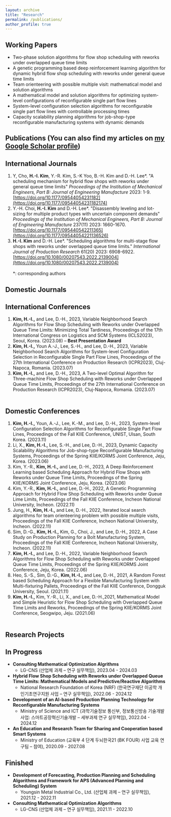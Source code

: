 ```yaml
---
layout: archive
title: "Research"
permalink: /publications/
author_profile: true
---
```

## **Working Papers**
- Two-phase solution algorithms for flow shop scheduling with reworks under overlapped queue time limits
- A genetic programming based deep reinforcement learning algorithm for dynamic hybrid flow shop scheduling with reworks under general queue time limits
- Team orienteering with possible multiple visit: mathematical model and solution algorithms
- A mathematical model and solution algorithms for optimizing system-level configurations of reconfigurable single part flow lines
- System-level configuration selection algorithms for reconfigurable single part flow lines with controllable processing times
- Capacity scalability planning algorithms for job-shop-type reconfigurable manufacturing systems with dynamic demands

## **Publications**  (You can also find my articles on [my Google Scholar profile](https://scholar.google.com/citations?user=6ISLA88AAAAJ&hl=en))
## **International Journals**
1. Y, Cho, **H.-I. Kim**, Y.-R. Kim, S.-K Yoo, B.-H. Kim and D.-H. Lee\*. "A scheduling mechanism for hybrid flow shops with reworks under general queue time limits" _Proceedings of the Institution of Mechanical Engineers, Part B: Journal of Engineering Manufacture_ 2023: 1-9. [https://doi.org/10.1177/09544054231182](https://doi.org/10.1177/09544054231182174)
1. Y.-H. Choi, **H.-I. Kim** and D.-H. Lee\*. "Disassembly leveling and lot-sizing for multiple product types with uncertain component demands" _Proceedings of the Institution of Mechanical Engineers, Part B: Journal of Engineering Manufacture_ 237(11) 2023: 1660-1670. [https://doi.org/10.1177/095440542211365](https://doi.org/10.1177/09544054221136526)
1. **H.-I. Kim** and D.-H. Lee\*. "Scheduling algorithms for multi-stage flow shops with reworks under overlapped queue time limits." _International Journal of Production Research_ 61(20) 2023: 6908-6922. [https://doi.org/10.1080/00207543.2022.2139004](https://doi.org/10.1080/00207543.2022.2139004)<br /><br />
*: corresponding authors

## **Domestic Journals**

## **International Conferences**
1. **Kim, H.-I.,** and Lee, D.-H., 2023, Variable Neighborhood Search Algorithms for Flow Shop Scheduling with Reworks under Overlapped Queue Time Limits: Minimizing Total Tardiness, Proceedings of the 17th International Congress on Logistics and SCM Systems (ICLS2023), Seoul, Korea. (2023.08) – **Best Presentation Award**
1. **Kim, H.-I.,** Youn A.-J., Lee, S.-H., and Lee, D.-H., 2023, Variable Neighborhood Search Algorithms for System-level Configuration Selection in Reconfigurable Single Part Flow Lines, Proceedings of the 27th International Conference on Production Research (ICPR2023), Cluj-Napoca, Romania. (2023.07)
1. **Kim, H.-I.,** and Lee, D.-H., 2023, A Two-level Optimal Algorithm for Three-machine Flow Shop Scheduling with Reworks under Overlapped Queue Time Limits, Proceedings of the 27th International Conference on Production Research (ICPR2023), Cluj-Napoca, Romania. (2023.07)<br /><br />

## **Domestic Conferences**
1. **Kim, H.-I.,** Youn, A.-J., Lee, K.-M., and Lee, D.-H., 2023, System-level Configuration Selection Algorithms for Reconfigurable Single Part Flow Lines, Proceedings of the Fall KIIE Conference, UNIST, Ulsan, South Korea. (2023.11)
1. Li, X., **Kim, H.-I.,** Lee, S.-H., and Lee, D.-H., 2023, Dynamic Capacity Scalability Algorithms for Job-shop-type Reconfigurable Manufacturing Systems, Proceedings of the Spring KIIE/KORMS Joint Conference, Jeju, Korea. (2023.06)
1. Kim, Y.-R., **Kim, H.-I.,** and Lee, D.-H., 2023, A Deep Reinforcement Learning based Scheduling Approach for Hybrid Flow Shops with Reworks under Queue Time Limits, Proceedings of the Spring KIIE/KORMS Joint Conference, Jeju, Korea. (2023.06)
1. Kim, Y.-R., **Kim, H.-I.,** and Lee, D.-H., 2022, A Genetic Programming Approach for Hybrid Flow Shop Scheduling with Reworks under Queue Lime Limits, Proceedings of the Fall KIIE Conference, Incheon National University, Incheon. (2022.11)
1. Jung, H., **Kim, H.-I.,** and Lee, D.-H., 2022, Iterated local search algorithms for team orienteering problem with possible multiple visits, Proceedings of the Fall KIIE Conference, Incheon National University, Incheon. (2022.11)
1. Sim, D.-G., **Kim, H.-I.,** Kim, G., Choi, J., and Lee, D.-H., 2022, A Case Study on Production Planning for a Bolt Manufacturing System, Proceedings of the Fall KIIE Conference, Incheon National University, Incheon. (2022.11)
1. **Kim, H.-I.,** and Lee, D.-H., 2022, Variable Neighborhood Search Algorithms for Flow Shop Scheduling with Reworks under Overlapped Queue Time Limits, Proceedings of the Spring KIIE/KORMS Joint Conference, Jeju, Korea. (2022.06)
1. Heo, S.-S., Sim, D.-G., **Kim, H.-I.,** and Lee, D.-H., 2021, A Random Forest based Scheduling Approach for a Flexible Manufacturing System with Multi-fixturing Pallets, Proceedings of the Fall KIIE Conference, Dongguk University, Seoul. (2021.11)
1. **Kim, H.-I.,** Kim, Y.-R., Li, X., and Lee, D.-H.,2021, Mathematical Model and Simple Heuristic for Flow Shop Scheduling with Overlapped Queue Time Limits and Reworks, Proceedings of the Spring KIIE/KORMS Joint Conference, Seogwipo, Jeju. (2021.06)<br /><br />

## **Research Projects**
## **In Progress**
- **Consulting Mathematical Optimization Algrithms**
  - LG-CNS (산업체 과제 – 연구 실무책임), 2023.04 - 2024.03
- **Hybrid Flow Shop Scheduling with Reworks under Overlapped Queue Time Limits: Mathematical Models and Predictive/Reactive Algorithms**
  - National Research Foundation of Korea (NRF) (한국연구재단 이공학 개인기초연구지원 사업 – 연구 실무책임), 2022.06 - 2024.12
- **Development of an AI-based Production Planning Technology for Reconfigurable Manufacturing Systems**
  - Ministry of Science and ICT (과학기술정보 통신부, 정보통신방송 기술개발사업: 스마트공장혁신기술개발  – 세부과제 연구 실무책임), 2022.04 - 2024.12
- **An Education and Research Team for Sharing and Cooperation based Smart Systems**
  - Ministry of Education (교육부 4 단계 두뇌한국21 (BK FOUR) 사업 교육 연구팀 – 참여), 2020.09 - 2027.08

## **Finished**
- **Development of Forecasting, Production Planning and Scheduling Algorithms and Framework for APS (Advanced Planning and Scheduling) System**
  - Youngsin Metal Industrial Co., Ltd. (산업체 과제 – 연구 실무책임), 2021.12 - 2022.11
- **Consulting Mathematical Optimization Algorithms**
  - LG-CNS (산업체 과제 – 연구 실무책임), 2021.11 - 2022.10
